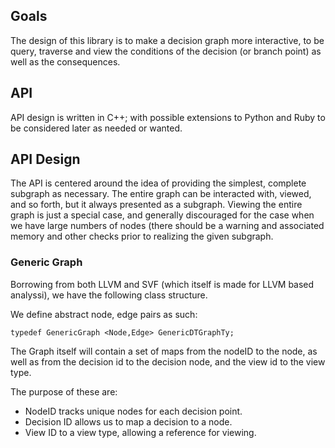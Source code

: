 ## Goals

The design of this library is to make a decision graph more interactive, to
be query, traverse and view the conditions of the decision (or branch point)
as well as the consequences.

## API

API design is written in C++; with possible extensions to Python and Ruby
to be considered later as needed or wanted.

## API Design

The API is centered around the idea of providing the simplest, complete
subgraph as necessary.  The entire graph can be interacted with, viewed, 
and so forth, but it always presented as a subgraph.  Viewing the entire
graph is just a special case, and generally discouraged for the case 
when we have large numbers of nodes (there should be a warning and
associated memory and other checks prior to realizing the given subgraph.

### Generic Graph

Borrowing from both LLVM and SVF (which itself is made for LLVM based analyssi),
we have the following class structure.

We define abstract node, edge pairs as such:

```typedef GenericGraph <Node,Edge> GenericDTGraphTy;```

The Graph itself will contain a set of maps from the nodeID to the node, as
well as from the decision id to the decision node, and the view id to the 
view type.

The purpose of these are:

* NodeID tracks unique nodes for each decision point.
* Decision ID allows us to map a decision to a node.
* View ID to a view type, allowing a reference for viewing.


